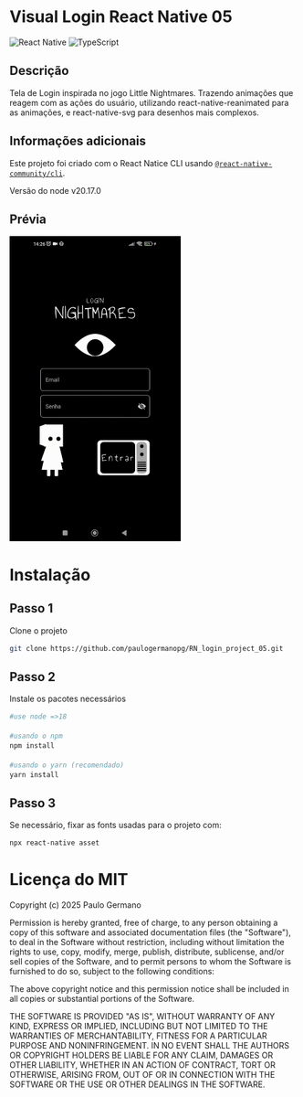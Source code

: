 # Visual Login React Native 05
![React Native](https://img.shields.io/badge/react_native-%2320232a.svg?style=for-the-badge&logo=react&logoColor=%2361DAFB)
![TypeScript](https://img.shields.io/badge/typescript-%23007ACC.svg?style=for-the-badge&logo=typescript&logoColor=white)
## Descrição
Tela de Login inspirada no jogo Little Nightmares. Trazendo animações que reagem com as ações do usuário, utilizando react-native-reanimated para as animações, e react-native-svg para desenhos mais complexos.

## Informações adicionais
Este projeto foi criado com o React Natice CLI usando [`@react-native-community/cli`](https://github.com/react-native-community/cli).


Versão do node v20.17.0

## Prévia
<img src="loginNightmares.gif" width="300" />

# Instalação
## Passo 1
Clone o projeto
```bash
git clone https://github.com/paulogermanopg/RN_login_project_05.git
```
## Passo 2
Instale os pacotes necessários
```bash
#use node =>18

#usando o npm
npm install

#usando o yarn (recomendado)
yarn install
```

## Passo 3
Se necessário, fixar as fonts usadas para o projeto com:
```bash
npx react-native asset
```
# Licença do MIT
Copyright (c) 2025 Paulo Germano

Permission is hereby granted, free of charge, to any person obtaining a copy
of this software and associated documentation files (the "Software"), to deal
in the Software without restriction, including without limitation the rights
to use, copy, modify, merge, publish, distribute, sublicense, and/or sell
copies of the Software, and to permit persons to whom the Software is
furnished to do so, subject to the following conditions:

The above copyright notice and this permission notice shall be included in all
copies or substantial portions of the Software.

THE SOFTWARE IS PROVIDED "AS IS", WITHOUT WARRANTY OF ANY KIND, EXPRESS OR
IMPLIED, INCLUDING BUT NOT LIMITED TO THE WARRANTIES OF MERCHANTABILITY,
FITNESS FOR A PARTICULAR PURPOSE AND NONINFRINGEMENT. IN NO EVENT SHALL THE
AUTHORS OR COPYRIGHT HOLDERS BE LIABLE FOR ANY CLAIM, DAMAGES OR OTHER
LIABILITY, WHETHER IN AN ACTION OF CONTRACT, TORT OR OTHERWISE, ARISING FROM,
OUT OF OR IN CONNECTION WITH THE SOFTWARE OR THE USE OR OTHER DEALINGS IN THE
SOFTWARE.
